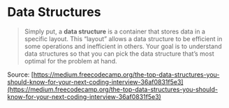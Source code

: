 # Data Structures

> Simply put, a **data structure** is a container that stores data in a specific layout. This “layout” allows a data structure to be efficient in some operations and inefficient in others. Your goal is to understand data structures so that you can pick the data structure that’s most optimal for the problem at hand.

Source: [https://medium.freecodecamp.org/the-top-data-structures-you-should-know-for-your-next-coding-interview-36af0831f5e3](https://medium.freecodecamp.org/the-top-data-structures-you-should-know-for-your-next-coding-interview-36af0831f5e3)



